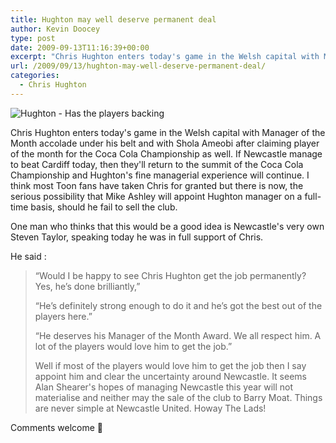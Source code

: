 ```yaml
---
title: Hughton may well deserve permanent deal
author: Kevin Doocey
type: post
date: 2009-09-13T11:16:39+00:00
excerpt: "Chris Hughton enters today's game in the Welsh capital with Manager of the Month accolade under his belt and with.."
url: /2009/09/13/hughton-may-well-deserve-permanent-deal/
categories:
  - Chris Hughton
---
```


![Hughton - Has the players backing](https://static.guim.co.uk/sys-images/Sport/Pix/pictures/2009/8/23/1251027575740/Chris-Hughton-Newcastle-U-001.jpg)

Chris Hughton enters today's game in the Welsh capital with Manager of the Month accolade under his belt and with Shola Ameobi after claiming player of the month for the Coca Cola Championship as well. If Newcastle manage to beat Cardiff today, then they'll return to the summit of the Coca Cola Championship and Hughton's fine managerial experience will continue. I think most Toon fans have taken Chris for granted but there is now, the serious possibility that Mike Ashley will appoint Hughton manager on a full-time basis, should he fail to sell the club.

One man who thinks that this would be a good idea is Newcastle's very own Steven Taylor, speaking today he was in full support of Chris.

He said :

> “Would I be happy to see Chris Hughton get the job permanently? Yes, he’s done brilliantly,”
>
> “He’s definitely strong enough to do it and he’s got the best out of the players here.”
>
> “He deserves his Manager of the Month Award. We all respect him. A lot of the players would love him to get the job.”
>
> Well if most of the players would love him to get the job then I say appoint him and clear the uncertainty around Newcastle. It seems Alan Shearer's hopes of managing Newcastle this year will not materialise and neither may the sale of the club to Barry Moat. Things are never simple at Newcastle United. Howay The Lads!
>

Comments welcome 🙂
